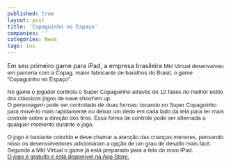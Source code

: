 ```yaml
---
published: true
layout: post
title: 'Copaguinho no Espaço'
companies: ''
categories: News
tags: ios
---
```

Em seu primeiro game para iPad, a empresa brasileira <span style="color: #222222; font-family: arial, sans-serif; font-size: 13px;">Mkt Virtual desenvolveu em parceria com a Copag, maior fabricante de baralhos do Brasil, o game "Copaguinho no Espaço".</span>

 
<font face="arial, sans-serif" size="2" color="#222222">No game o jogador controla o Super Copaguinho através de 10 fases no melhor estilo dos clássicos jogos de nave shoot'em up.</font>
<font face="arial, sans-serif" size="2" color="#222222"><br /></font>
<font face="arial, sans-serif" size="2" color="#222222">O personagem pode ser controlado de duas formas: tocando no Super Copaguinho para movê-lo mais rapidamente ou deixar um dedo em cada lado da tela para ter mais controle sobre a direção dos tiros. Essa forma de controle pode ser alternada a qualquer momento durante o jogo.</font>
 

 
<font face="arial, sans-serif" size="2" color="#222222">O jogo é bastante colorido e deve chamar a atenção das crianças menores, pensando nisso os desenvolvedores adicionaram a opção de um grau de desafio mais fácil. </font>
<font face="arial, sans-serif" size="2" color="#222222">
<font face="arial, sans-serif" size="2" color="#222222">Segundo a Mkt Virtual o game já está preparado para a tela do novo iPad.</font>
<font face="arial, sans-serif" size="2" color="#222222"><br /></font>
<font face="arial, sans-serif" size="2" color="#222222"><a href="http://itunes.apple.com/br/app/copaguinho-no-espaco/id509839471?mt=8&ign-mpt=uo%3D2" target="_blank">O jogo é gratuíto e está disponível na App Store.</a>
</font>
 
